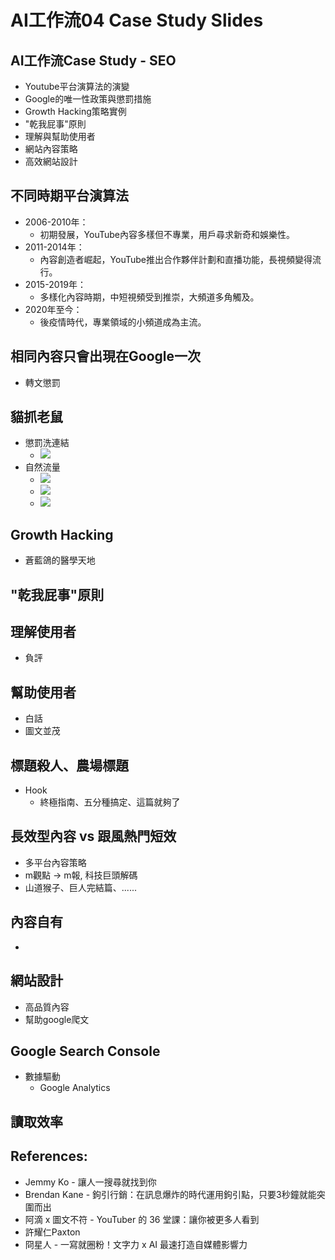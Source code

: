 # AI工作流04 Case Study Slides

<div class="slide">

## AI工作流Case Study - SEO 
* Youtube平台演算法的演變
* Google的唯一性政策與懲罰措施
* Growth Hacking策略實例
* "乾我屁事"原則
* 理解與幫助使用者
* 網站內容策略
* 高效網站設計

</div>


<div class="slide">

## 不同時期平台演算法

* 2006-2010年：
  * 初期發展，YouTube內容多樣但不專業，用戶尋求新奇和娛樂性。
* 2011-2014年：
  * 內容創造者崛起，YouTube推出合作夥伴計劃和直播功能，長視頻變得流行。
* 2015-2019年：
  * 多樣化內容時期，中短視頻受到推崇，大頻道多角觸及。
* 2020年至今：
  * 後疫情時代，專業領域的小頻道成為主流。

</div>


<div class="slide">

## 相同內容只會出現在Google一次
* 轉文懲罰

## 貓抓老鼠
* 懲罰洗連結
  * ![](./04/在路上.webp)
* 自然流量
  * ![](./04/柯文哲%20(0).webp)
  * ![](./04/柯文哲%20(1).webp)
  * ![](./04/柯文哲%20(2).webp)

</div>


<div class="slide">

## Growth Hacking
* 蒼藍鴿的醫學天地

</div>

<div class="slide">

## "乾我屁事"原則


</div>

<div class="slide">

## 理解使用者
* 負評

</div>

<div class="slide">

## 幫助使用者
* 白話
* 圖文並茂


</div>

<div class="slide">

## 標題殺人、農場標題
* Hook
  * 終極指南、五分種搞定、這篇就夠了

</div>



<div class="slide">

## 長效型內容 vs 跟風熱門短效
* 多平台內容策略
* m觀點 -> m報, 科技巨頭解碼
* 山道猴子、巨人完結篇、......

</div>


<div class="slide">

## 內容自有
* 

</div>

<div class="slide">

## 網站設計
* 高品質內容
* 幫助google爬文

## Google Search Console
* 數據驅動
  * Google Analytics

## 讀取效率

</div>


<div class="slide">

## References:
* Jemmy Ko - 讓人一搜尋就找到你
* Brendan Kane - 鉤引行銷：在訊息爆炸的時代運用鉤引點，只要3秒鐘就能突圍而出
* 阿滴 x 圖文不符 - YouTuber 的 36 堂課：讓你被更多人看到
* 許耀仁Paxton 
* 冏星人 - 一寫就圈粉！文字力 x AI 最速打造自媒體影響力

</div>